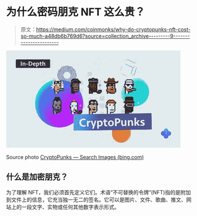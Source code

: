 # 为什么密码朋克 NFT 这么贵？

> 原文：<https://medium.com/coinmonks/why-do-cryptopunks-nft-cost-so-much-a48db6b769d6?source=collection_archive---------9----------------------->

![](img/41205a73b207140c656cb5098194cfcd.png)

Source photo [CryptoPunks — Search Images (bing.com)](https://www.bing.com/images/search?view=detailV2&ccid=I4IqlakF&id=64B7337D79E23FE60E525FF853D15B297AB791D9&thid=OIP.I4IqlakFycir31TARr0DowHaEJ&mediaurl=https%3a%2f%2frootzones.net%2fwp-content%2fuploads%2f2021%2f07%2fCryptoPunks.png&cdnurl=https%3a%2f%2fth.bing.com%2fth%2fid%2fR.23822a95a905c9c8abdf54c046bd03a3%3frik%3d2ZG3eilb0VP4Xw%26pid%3dImgRaw%26r%3d0&exph=895&expw=1600&q=CryptoPunks&simid=607999676948185073&FORM=IRPRST&ck=CFC798A56E43DC259053A9718120170A&selectedIndex=9&ajaxhist=0&ajaxserp=0)

## 什么是加密朋克？

为了理解 NFT，我们必须首先定义它们。术语“不可替换的令牌”(NFT)指的是附加到文件上的信息，它充当独一无二的签名。它可以是图片、文件、歌曲、推文、网站上的一段文字、实物或任何其他数字表示形式。